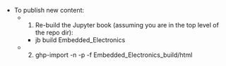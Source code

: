- To publish new content:
  - 1. Re-build the Jupyter book (assuming you are in the top level of the repo dir):
    - jb build Embedded_Electronics
  - 2. ghp-import -n -p -f Embedded_Electronics_build/html